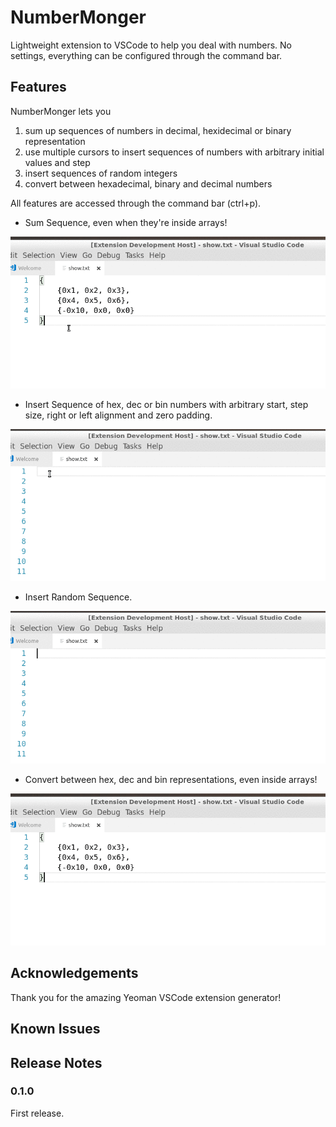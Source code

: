 # NumberMonger

Lightweight extension to VSCode to help you deal with numbers. No settings, everything can be configured through the command bar.

## Features

NumberMonger lets you
1. sum up sequences of numbers in decimal, hexidecimal or binary representation
2. use multiple cursors to insert sequences of numbers with arbitrary initial values and step 
3. insert sequences of random integers
4. convert between hexadecimal, binary and decimal numbers

All features are accessed through the command bar (ctrl+p).

* Sum Sequence, even when they're inside arrays!

![Sum Sequence Demo](./images/sumSequence.gif)
* Insert Sequence of hex, dec or bin numbers with arbitrary start, step size, right or left alignment and zero padding.

![Insert Sequence Demo](./images/insertSequence.gif)
* Insert Random Sequence.

![Insert Random Sequence Demo](./images/insertRandom.gif)
* Convert between hex, dec and bin representations, even inside arrays!

![Convert Demo](./images/convert.gif)

## Acknowledgements

Thank you for the amazing Yeoman VSCode extension generator! 

## Known Issues

## Release Notes

### 0.1.0
First release.